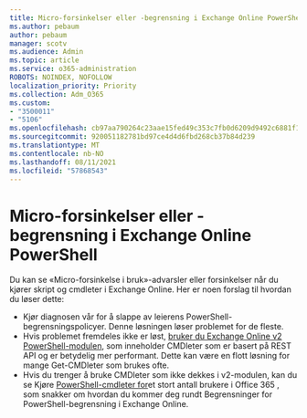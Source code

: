 ```yaml
---
title: Micro-forsinkelser eller -begrensning i Exchange Online PowerShell
ms.author: pebaum
author: pebaum
manager: scotv
ms.audience: Admin
ms.topic: article
ms.service: o365-administration
ROBOTS: NOINDEX, NOFOLLOW
localization_priority: Priority
ms.collection: Adm_O365
ms.custom:
- "3500011"
- "5106"
ms.openlocfilehash: cb97aa790264c23aae15fed49c353c7fb0d6209d9492c6881f1b1091fe80d7b8
ms.sourcegitcommit: 920051182781bd97ce4d4d6fbd268cb37b84d239
ms.translationtype: MT
ms.contentlocale: nb-NO
ms.lasthandoff: 08/11/2021
ms.locfileid: "57868543"
---
```

# <a name="micro-delays-or-throttling-in-exchange-online-powershell"></a>Micro-forsinkelser eller -begrensning i Exchange Online PowerShell

Du kan se «Micro-forsinkelse i bruk»-advarsler eller forsinkelser når du kjører skript og cmdleter i Exchange Online. Her er noen forslag til hvordan du løser dette:

- Kjør diagnosen vår for å slappe av leierens PowerShell-begrensningspolicyer. Denne løsningen løser problemet for de fleste.
- Hvis problemet fremdeles ikke er løst, [bruker du Exchange Online v2 PowerShell-modulen](https://docs.microsoft.com/powershell/exchange/exchange-online/exchange-online-powershell-v2/exchange-online-powershell-v2?view=exchange-ps&preserve-view=true), som inneholder CMDleter som er basert på REST API og er betydelig mer performant. Dette kan være en flott løsning for mange Get-CMDleter som brukes ofte.
- Hvis du trenger å bruke CMDleter som ikke dekkes i v2-modulen, kan du se Kjøre [PowerShell-cmdleter for](https://techcommunity.microsoft.com/t5/exchange-team-blog/updated-running-powershell-cmdlets-for-large-numbers-of-users-in/ba-p/1000628#)et stort antall brukere i Office 365 , som snakker om hvordan du kommer deg rundt Begrensninger for PowerShell-begrensning i Exchange Online.
